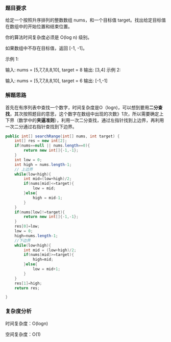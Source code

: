 ### 题目要求

给定一个按照升序排列的整数数组 nums，和一个目标值 target。找出给定目标值在数组中的开始位置和结束位置。

你的算法时间复杂度必须是 O(log n) 级别。

如果数组中不存在目标值，返回 [-1, -1]。

示例 1:

输入: nums = [5,7,7,8,8,10], target = 8
输出: [3,4]
示例 2:

输入: nums = [5,7,7,8,8,10], target = 6
输出: [-1,-1]

### 解题思路

首先在有序列表中查找一个数字，时间复杂度是O（logn)，可以想到要用**二分查找**，其次按照题目的意思，这个数字在数组中出现的次数》1次，所以需要确定上下界（数学中的**夹逼准则**），利用一次二分查找，通过左指针找到上边界，再利用一次二分通过右指针查找到下边界。

```Java
public int[] searchRange(int[] nums, int target) {
    int[] res = new int[2];
    if(nums==null || nums.length==0){
        return new int[]{-1,-1};
    }
    int low = 0;
    int high = nums.length-1;
    // 上边界
    while(low<high){
        int mid=(low+high)/2;
        if(nums[mid]<=target){
            low = mid;
        }else{
            high = mid-1;
        }
    }
    if(nums[low]!=target){
        return new int[]{-1,-1};
    }
    res[0]=low;
    low = 0;
    high=nums.length-1;
    //下边界
    while(low<high){
        int mid = (low+high)/2;
        if(nums[mid]>=target){
            high=mid;
        }else{
            low = mid+1;
        }
    }
    res[1]=high;
    return res;

}
```

### 复杂度分析

时间复杂度：O(logn)

空间复杂度：O(1)